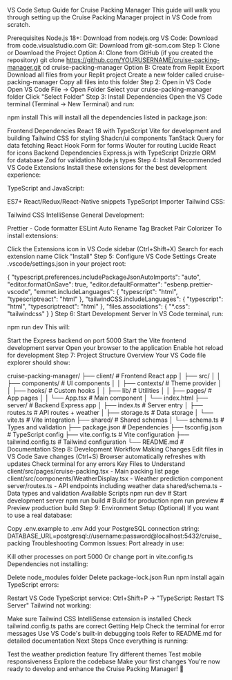 VS Code Setup Guide for Cruise Packing Manager
This guide will walk you through setting up the Cruise Packing Manager project in VS Code from scratch.

Prerequisites
Node.js 18+: Download from nodejs.org
VS Code: Download from code.visualstudio.com
Git: Download from git-scm.com
Step 1: Clone or Download the Project
Option A: Clone from GitHub (if you created the repository)
git clone https://github.com/YOURUSERNAME/cruise-packing-manager.git
cd cruise-packing-manager
Option B: Create from Replit Export
Download all files from your Replit project
Create a new folder called cruise-packing-manager
Copy all files into this folder
Step 2: Open in VS Code
Open VS Code
File → Open Folder
Select your cruise-packing-manager folder
Click "Select Folder"
Step 3: Install Dependencies
Open the VS Code terminal (Terminal → New Terminal) and run:

npm install
This will install all the dependencies listed in package.json:

Frontend Dependencies
React 18 with TypeScript
Vite for development and building
Tailwind CSS for styling
Shadcn/ui components
TanStack Query for data fetching
React Hook Form for forms
Wouter for routing
Lucide React for icons
Backend Dependencies
Express.js with TypeScript
Drizzle ORM for database
Zod for validation
Node.js types
Step 4: Install Recommended VS Code Extensions
Install these extensions for the best development experience:

TypeScript and JavaScript:

ES7+ React/Redux/React-Native snippets
TypeScript Importer
Tailwind CSS:

Tailwind CSS IntelliSense
General Development:

Prettier - Code formatter
ESLint
Auto Rename Tag
Bracket Pair Colorizer
To install extensions:

Click the Extensions icon in VS Code sidebar (Ctrl+Shift+X)
Search for each extension name
Click "Install"
Step 5: Configure VS Code Settings
Create .vscode/settings.json in your project root:

{
  "typescript.preferences.includePackageJsonAutoImports": "auto",
  "editor.formatOnSave": true,
  "editor.defaultFormatter": "esbenp.prettier-vscode",
  "emmet.includeLanguages": {
    "typescript": "html",
    "typescriptreact": "html"
  },
  "tailwindCSS.includeLanguages": {
    "typescript": "html",
    "typescriptreact": "html"
  },
  "files.associations": {
    "*.css": "tailwindcss"
  }
}
Step 6: Start Development Server
In VS Code terminal, run:

npm run dev
This will:

Start the Express backend on port 5000
Start the Vite frontend development server
Open your browser to the application
Enable hot reload for development
Step 7: Project Structure Overview
Your VS Code file explorer should show:

cruise-packing-manager/
├── client/                 # Frontend React app
│   ├── src/
│   │   ├── components/    # UI components
│   │   ├── contexts/      # Theme provider
│   │   ├── hooks/         # Custom hooks
│   │   ├── lib/           # Utilities
│   │   ├── pages/         # App pages
│   │   └── App.tsx        # Main component
│   └── index.html
├── server/                # Backend Express app
│   ├── index.ts          # Server entry
│   ├── routes.ts         # API routes + weather
│   ├── storage.ts        # Data storage
│   └── vite.ts           # Vite integration
├── shared/               # Shared schemas
│   └── schema.ts         # Types and validation
├── package.json          # Dependencies
├── tsconfig.json         # TypeScript config
├── vite.config.ts        # Vite configuration
├── tailwind.config.ts    # Tailwind configuration
└── README.md             # Documentation
Step 8: Development Workflow
Making Changes
Edit files in VS Code
Save changes (Ctrl+S)
Browser automatically refreshes with updates
Check terminal for any errors
Key Files to Understand
client/src/pages/cruise-packing.tsx - Main packing list page
client/src/components/WeatherDisplay.tsx - Weather prediction component
server/routes.ts - API endpoints including weather data
shared/schema.ts - Data types and validation
Available Scripts
npm run dev        # Start development server
npm run build      # Build for production
npm run preview    # Preview production build
Step 9: Environment Setup (Optional)
If you want to use a real database:

Copy .env.example to .env
Add your PostgreSQL connection string:
DATABASE_URL=postgresql://username:password@localhost:5432/cruise_packing
Troubleshooting
Common Issues:
Port already in use:

Kill other processes on port 5000
Or change port in vite.config.ts
Dependencies not installing:

Delete node_modules folder
Delete package-lock.json
Run npm install again
TypeScript errors:

Restart VS Code TypeScript service: Ctrl+Shift+P → "TypeScript: Restart TS Server"
Tailwind not working:

Make sure Tailwind CSS IntelliSense extension is installed
Check tailwind.config.ts paths are correct
Getting Help
Check the terminal for error messages
Use VS Code's built-in debugging tools
Refer to README.md for detailed documentation
Next Steps
Once everything is running:

Test the weather prediction feature
Try different themes
Test mobile responsiveness
Explore the codebase
Make your first changes
You're now ready to develop and enhance the Cruise Packing Manager! 🚢